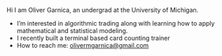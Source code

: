 Hi
I am Oliver Garnica, an undergrad at the University of Michigan.

-  I’m interested in algorithmic trading along with learning how to apply mathematical and statistical modeling.
-  I recently built a terminal based card counting trainer
-  How to reach me: olivermgarnica@gmail.com


<!---
olivergarnica/olivergarnica is a ✨ special ✨ repository because its `README.md` (this file) appears on your GitHub profile.
You can click the Preview link to take a look at your changes.
--->
